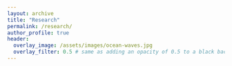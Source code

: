 ```yaml
---
layout: archive
title: "Research"
permalink: /research/
author_profile: true
header:
  overlay_image: /assets/images/ocean-waves.jpg
  overlay_filter: 0.5 # same as adding an opacity of 0.5 to a black background
---
```

